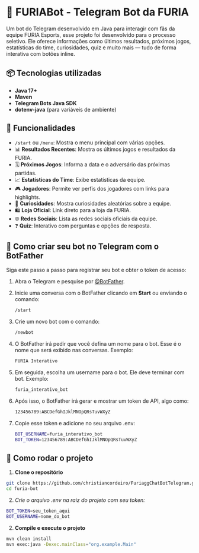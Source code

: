 # 🤖 FURIABot - Telegram Bot da FURIA

Um bot do Telegram desenvolvido em Java para interagir com fãs da equipe FURIA Esports, esse projeto foi desenvolvido para o processo seletivo. Ele oferece informações como últimos resultados, próximos jogos, estatísticas do time, curiosidades, quiz e muito mais — tudo de forma interativa com botões inline.

## 📦 Tecnologias utilizadas

- **Java 17+**
- **Maven**
- **Telegram Bots Java SDK**
- **dotenv-java** (para variáveis de ambiente)

## 🚀 Funcionalidades

- `/start` ou `/menu`: Mostra o menu principal com várias opções.
- 📊 **Resultados Recentes**: Mostra os últimos jogos e resultados da FURIA.
- 🗓️ **Próximos Jogos**: Informa a data e o adversário das próximas partidas.
- 📈 **Estatísticas do Time**: Exibe estatísticas da equipe.
- 🎮 **Jogadores**: Permite ver perfis dos jogadores com links para highlights.
- 🧠 **Curiosidades**: Mostra curiosidades aleatórias sobre a equipe.
- 🛍️ **Loja Oficial**: Link direto para a loja da FURIA.
- 🌐 **Redes Sociais**: Lista as redes sociais oficiais da equipe.
- ❓ **Quiz**: Interativo com perguntas e opções de resposta.

## 🤖 Como criar seu bot no Telegram com o BotFather

Siga este passo a passo para registrar seu bot e obter o token de acesso:

1. Abra o Telegram e pesquise por [@BotFather](https://t.me/BotFather).

2. Inicie uma conversa com o BotFather clicando em **Start** ou enviando o comando:

   ```bash
   /start
   ```
3. Crie um novo bot com o comando:

   ```bash
   /newbot
   ```

4. O BotFather irá pedir que você defina um nome para o bot. Esse é o nome que será exibido nas conversas. Exemplo:

   ```bash
   FURIA Interativo
   ```

5. Em seguida, escolha um username para o bot. Ele deve terminar com bot. Exemplo:

   ```bash
   furia_interativo_bot
   ```

6. Após isso, o BotFather irá gerar e mostrar um token de API, algo como:

   ```bash
   123456789:ABCDefGhIJklMNOpQRsTuvWXyZ
   ```

7. Copie esse token e adicione no seu arquivo .env:

   ```bash
   BOT_USERNAME=furia_interativo_bot
   BOT_TOKEN=123456789:ABCDefGhIJklMNOpQRsTuvWXyZ
   ```

## 🔧 Como rodar o projeto

1. **Clone o repositório**

```bash
git clone https://github.com/christiancordeiro/FuriaggChatBotTelegram.git
cd furia-bot
```

2. *Crie o arquivo .env na raiz do projeto com seu token:*

```bash
BOT_TOKEN=seu_token_aqui
BOT_USERNAME=nome_do_bot
```

2. **Compile e execute o projeto**

```bash
mvn clean install
mvn exec:java -Dexec.mainClass="org.example.Main"
```
